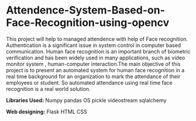 # Attendence-System-Based-on-Face-Recognition-using-opencv
This project will help to managed attendence with help of Face recognition. Authentication is a significant issue in system control in computer based communication. Human face recognition is an important branch of biometric verification and has been widely used in many applications, such as video monitor system , human-computer interaction.The main objective of this project is to present an automated system for human face recognition in a real time background for an organization to mark the attendance of their employees or student. So automated attendance using real time face recognition is a real world solution.

 **Libraries Used:**
   Numpy 
   pandas 
   OS
   pickle
   videostream
   sqlalchemy
   
   
   **Web designing:**
   Flask
   HTML
   CSS
 

